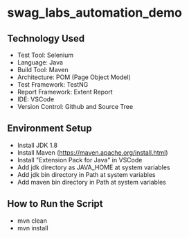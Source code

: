 # swag_labs_automation_demo

## Technology Used

* Test Tool: Selenium
* Language: Java
* Build Tool: Maven
* Architecture: POM (Page Object Model)
* Test Framework: TestNG
* Report Framework: Extent Report
* IDE: VSCode
* Version Control: Github and Source Tree


## Environment Setup

* Install JDK 1.8
* Install Maven (https://maven.apache.org/install.html)
* Install "Extension Pack for Java" in VSCode
* Add jdk directory as JAVA_HOME at system variables
* Add jdk bin directory in Path at system variables
* Add maven bin directory in Path at system variables


## How to Run the Script

* mvn clean
* mvn install 
